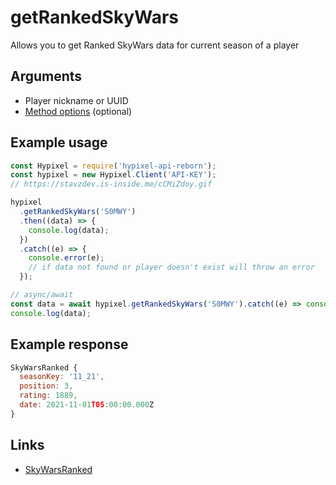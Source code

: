 # getRankedSkyWars

Allows you to get Ranked SkyWars data for current season of a player

## Arguments

- Player nickname or UUID
- [Method options](https://hypixel-api-reborn.github.io/#/docs/main/master/typedef/MethodOptions) (optional)

## Example usage

```js
const Hypixel = require('hypixel-api-reborn');
const hypixel = new Hypixel.Client('API-KEY');
// https://stavzdev.is-inside.me/cCMiZdoy.gif

hypixel
  .getRankedSkyWars('S0MWY')
  .then((data) => {
    console.log(data);
  })
  .catch((e) => {
    console.error(e);
    // if data not found or player doesn't exist will throw an error
  });

// async/await
const data = await hypixel.getRankedSkyWars('S0MWY').catch((e) => console.error(e));
console.log(data);
```

## Example response

```js
SkyWarsRanked {
  seasonKey: '11_21',
  position: 3,
  rating: 1889,
  date: 2021-11-01T05:00:00.000Z
}
```

## Links

- [SkyWarsRanked](https://hypixel-api-reborn.github.io/#/docs/main/master/class/SkyWarsRanked)
